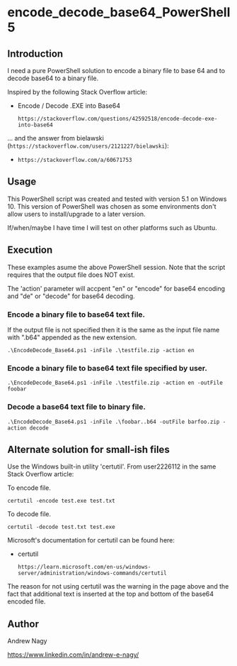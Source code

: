 # encode_decode_base64_PowerShell5

## Introduction

I need a pure PowerShell solution to encode a binary file to base 64 and to decode base64 to a binary file.

Inspired by the following Stack Overflow article:

* Encode / Decode .EXE into Base64

  `https://stackoverflow.com/questions/42592518/encode-decode-exe-into-base64`

... and the answer from bielawski (`https://stackoverflow.com/users/2121227/bielawski`):

* `https://stackoverflow.com/a/60671753`

## Usage

This PowerShell script was created and tested with version 5.1 on Windows 10. This version of PowerShell was chosen as some environments don't allow users to install/upgrade to a later version.

If/when/maybe I have time I will test on other platforms such as Ubuntu.

## Execution

These examples asume the above PowerShell session. Note that the script requires that the output file does NOT exist.

The 'action' parameter will accpent "en" or "encode" for base64 encoding and "de" or "decode" for base64 decoding.

### Encode a binary file to base64 text file.

If the output file is not specified then it is the same as the input file name with ".b64" appended as the new extension.

`.\EncodeDecode_Base64.ps1 -inFile .\testfile.zip -action en`

### Encode a binary file to base64 text file specified by user.

`.\EncodeDecode_Base64.ps1 -inFile .\testfile.zip -action en -outFile foobar`

### Decode a base64 text file to binary file.

`.\EncodeDecode_Base64.ps1 -inFile .\foobar..b64 -outFile barfoo.zip -action decode`


## Alternate solution for small-ish files

Use the Windows built-in utility 'certutil'. From user2226112 in the same Stack Overflow article:

To encode file.

`certutil -encode test.exe test.txt`

To decode file.

`certutil -decode test.txt test.exe`

Microsoft's documentation for certutil can be found here:

* certutil

  `https://learn.microsoft.com/en-us/windows-server/administration/windows-commands/certutil`

The reason for not using certutil was the warning in the page above and the fact that additional text is inserted at the top and bottom of the base64 encoded file. 

## Author

Andrew Nagy

https://www.linkedin.com/in/andrew-e-nagy/

